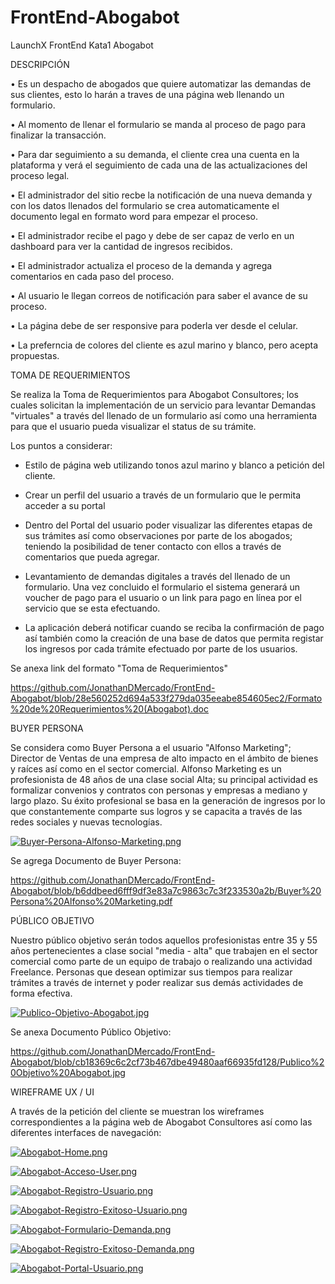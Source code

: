 # FrontEnd-Abogabot
LaunchX FrontEnd Kata1 Abogabot

DESCRIPCIÓN

•	Es un despacho de abogados que quiere automatizar las demandas de sus clientes, esto lo harán a traves de una página web llenando un formulario.

•	Al momento de llenar el formulario se manda al proceso de pago para finalizar la transacción.

•	Para dar seguimiento a su demanda, el cliente crea una cuenta en la plataforma y verá el seguimiento de cada una de las actualizaciones del proceso legal.

•	El administrador del sitio recbe la notificación de una nueva demanda y con los datos llenados del formulario se crea automaticamente el documento legal en formato word para empezar el proceso.

•	El administrador recibe el pago y debe de ser capaz de verlo en un dashboard para ver la cantidad de ingresos recibidos.

•	El administrador actualiza el proceso de la demanda y agrega comentarios en cada paso del proceso.

•	Al usuario le llegan correos de notificación para saber el avance de su proceso.

•	La página debe de ser responsive para poderla ver desde el celular.

•	La preferncia de colores del cliente es azul marino y blanco, pero acepta propuestas.

TOMA DE REQUERIMIENTOS

Se realiza la Toma de Requerimientos para Abogabot Consultores; los cuales solicitan la implementación de un servicio para levantar Demandas "virtuales" a través del llenado de un formulario así como una herramienta para que el usuario pueda visualizar el status de su trámite.

Los puntos a considerar:

* Estilo de página web utilizando tonos azul marino y blanco a petición del cliente.

* Crear un perfil del usuario a través de un formulario que le permita acceder a su portal

* Dentro del Portal del usuario poder visualizar las diferentes etapas de sus trámites así como observaciones por parte de los abogados; teniendo la posibilidad de tener contacto con ellos a través de comentarios que pueda agregar.

* Levantamiento de demandas digitales a través del llenado de un formulario. Una vez concluido el formulario el sistema generará un voucher de pago para el usuario o un link para pago en línea por el servicio que se esta efectuando.

* La aplicación deberá notificar cuando se reciba la confirmación de pago así también como la creación de una base de datos que permita registar los ingresos por cada trámite efectuado por parte de los usuarios.

Se anexa link del formato "Toma de Requerimientos"

https://github.com/JonathanDMercado/FrontEnd-Abogabot/blob/28e560252d694a533f279da035eeabe854605ec2/Formato%20de%20Requerimientos%20(Abogabot).doc


BUYER PERSONA

Se considera como Buyer Persona a el usuario "Alfonso Marketing"; Director de Ventas de una empresa de alto impacto en el ámbito de bienes y raíces así como en el sector comercial. Alfonso Marketing es un profesionista de 48 años de una clase social Alta; su principal actividad es formalizar convenios y contratos con personas y empresas a mediano y largo plazo. Su éxito profesional se basa en la generación de ingresos por lo que constantemente comparte sus logros  y se capacita a través de las redes sociales y nuevas tecnologías.

[![Buyer-Persona-Alfonso-Marketing.png](https://i.postimg.cc/tT9zHcn2/Buyer-Persona-Alfonso-Marketing.png)](https://postimg.cc/3ybGXnBv)

Se agrega Documento de Buyer Persona:

https://github.com/JonathanDMercado/FrontEnd-Abogabot/blob/b6ddbeed6fff9df3e83a7c9863c7c3f233530a2b/Buyer%20Persona%20Alfonso%20Marketing.pdf


PÚBLICO OBJETIVO

Nuestro público objetivo serán todos aquellos profesionistas entre 35 y 55 años pertenecientes a clase social "media - alta" que trabajen en el sector comercial como parte de un equipo de trabajo o realizando una actividad Freelance. Personas que desean optimizar sus tiempos para realizar trámites a través de internet y poder realizar sus demás actividades de forma efectiva.

[![Publico-Objetivo-Abogabot.jpg](https://i.postimg.cc/44jqDzQq/Publico-Objetivo-Abogabot.jpg)](https://postimg.cc/hhb2xQw1)

Se anexa Documento Público Objetivo:

https://github.com/JonathanDMercado/FrontEnd-Abogabot/blob/cb18369c6c2cf73b467dbe49480aaf66935fd128/Publico%20Objetivo%20Abogabot.jpg


WIREFRAME UX / UI

A través de la petición del cliente se muestran los wireframes correspondientes a la página web de Abogabot Consultores así como las diferentes interfaces de navegación:

[![Abogabot-Home.png](https://i.postimg.cc/QCM7S9Hq/Abogabot-Home.png)](https://postimg.cc/0MLryNG6)

[![Abogabot-Acceso-User.png](https://i.postimg.cc/YqYFRHSZ/Abogabot-Acceso-User.png)](https://postimg.cc/F7F1Fw3V)

[![Abogabot-Registro-Usuario.png](https://i.postimg.cc/rpW7Fzyg/Abogabot-Registro-Usuario.png)](https://postimg.cc/bGymmyt2)

[![Abogabot-Registro-Exitoso-Usuario.png](https://i.postimg.cc/BbvhDv3r/Abogabot-Registro-Exitoso-Usuario.png)](https://postimg.cc/Q9RkZhHm)

[![Abogabot-Formulario-Demanda.png](https://i.postimg.cc/hvJLcQct/Abogabot-Formulario-Demanda.png)](https://postimg.cc/y3HgTdDM)

[![Abogabot-Registro-Exitoso-Demanda.png](https://i.postimg.cc/dQ7NqLWC/Abogabot-Registro-Exitoso-Demanda.png)](https://postimg.cc/hhB1sPR4)

[![Abogabot-Portal-Usuario.png](https://i.postimg.cc/FztyFsRb/Abogabot-Portal-Usuario.png)](https://postimg.cc/vgzg3y5D)

